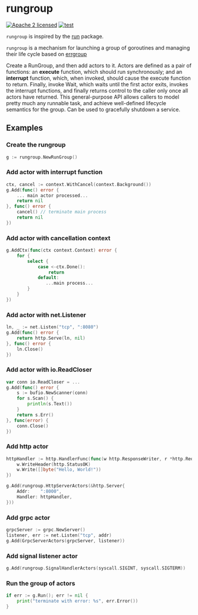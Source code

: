 # rungroup

[![Apache 2 licensed](https://img.shields.io/badge/license-Apache2-blue.svg)](https://raw.githubusercontent.com/centum/rungroup/refs/heads/master/LICENSE)
[![test](https://github.com/centum/rungroup/actions/workflows/test.yml/badge.svg?branch=master&event=push)](https://github.com/centum/rungroup/actions/workflows/test.yml)

`rungroup` is inspired by the [run](https://github.com/oklog/run) package.

`rungroup` is a mechanism for launching a group of goroutines and managing their life cycle based on [errgroup](golang.org/x/sync/errgroup)

Create a RunGroup, and then add actors to it.
Actors are defined as a pair of functions: an **execute** function, which should run synchronously; and an **interrupt** function, which, when invoked, should cause the execute function to return. 
Finally, invoke Wait, which waits until the first actor exits, invokes the interrupt functions, and finally returns control to the caller only once all actors have returned.
This general-purpose API allows callers to model pretty much any runnable task, and achieve well-defined lifecycle semantics for the group.
Can be used to gracefully shutdown a service.

## Examples

### Create the rungroup

```go
g := rungroup.NewRunGroup()
```

### Add actor with interrupt function

```go
ctx, cancel := context.WithCancel(context.Background())
g.Add(func() error {
	... main actor processed...
	return nil
}, func() error {
	cancel() // terminate main process
	return nil
})
```

### Add actor with cancellation context

```go
g.AddCtx(func(ctx context.Context) error {
	for {
		select {
			case <-ctx.Done():
				return
			default:
			   ...main process...
		}
	}
})
```

### Add actor with net.Listener

```go
ln, _ := net.Listen("tcp", ":8080")
g.Add(func() error {
	return http.Serve(ln, nil)
}, func() error {
	ln.Close()
})
```

### Add actor with io.ReadCloser

```go
var conn io.ReadCloser = ...
g.Add(func() error {
	s := bufio.NewScanner(conn)
	for s.Scan() {
		println(s.Text())
	}
	return s.Err()
}, func(error) {
	conn.Close()
})
```

### Add http actor

```go
httpHandler := http.HandlerFunc(func(w http.ResponseWriter, r *http.Request) {
	w.WriteHeader(http.StatusOK)
	w.Write([]byte("Hello, World!"))
})

g.Add(rungroup.HttpServerActors(&http.Server{
	Addr:    ":8000",
	Handler: httpHandler,
}))
```


### Add grpc actor

```go
grpcServer := grpc.NewServer()
listener, err := net.Listen("tcp", addr)
g.Add(GrpcServerActors(grpcServer, listener))
```
### Add signal listener actor

```go
g.Add(rungroup.SignalHandlerActors(syscall.SIGINT, syscall.SIGTERM))
```

### Run the group of actors
```go
if err := g.Run(); err != nil {
	print("terminate with error: %s", err.Error())
}
```
